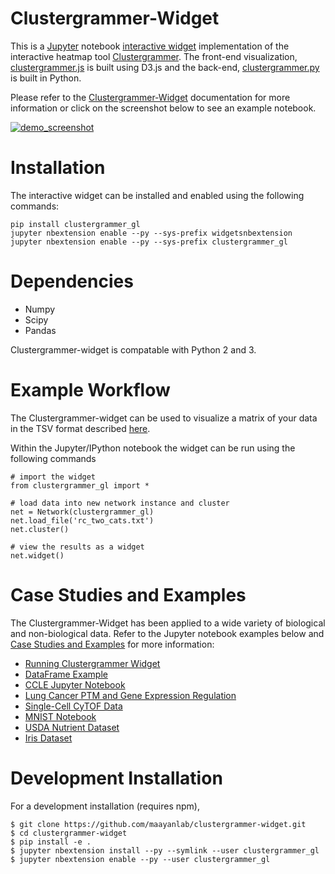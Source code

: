 Clustergrammer-Widget
===============================

This is a [Jupyter](http://jupyter.org/) notebook [interactive widget](https://github.com/ipython/ipywidgets) implementation of the interactive heatmap tool [Clustergrammer](https://github.com/MaayanLab/clustergrammer). The front-end visualization, [clustergrammer.js](https://github.com/MaayanLab/clustergrammer) is built using D3.js and the back-end, [clustergrammer.py](https://github.com/MaayanLab/clustergrammer-py) is built in Python.

Please refer to the [Clustergrammer-Widget](http://clustergrammer.readthedocs.io/clustergrammer_gl.html) documentation for more information or click on the screenshot below to see an example notebook.

[![demo_screenshot](img/jupyter_widget_nbviewer.png "demo_screenshot.png")](http://nbviewer.jupyter.org/github/MaayanLab/clustergrammer-widget/blob/master/Running_clustergrammer_gl.ipynb)

# Installation
The interactive widget can be installed and enabled using the following commands:

    pip install clustergrammer_gl
    jupyter nbextension enable --py --sys-prefix widgetsnbextension
    jupyter nbextension enable --py --sys-prefix clustergrammer_gl

# Dependencies
* Numpy
* Scipy
* Pandas

Clustergrammer-widget is compatable with Python 2 and 3.


# Example Workflow
The Clustergrammer-widget can be used to visualize a matrix of your data in the TSV format described [here](https://github.com/MaayanLab/clustergrammer/tree/working#input-matrix-format).

Within the Jupyter/IPython notebook the widget can be run using the following commands

```
# import the widget
from clustergrammer_gl import *

# load data into new network instance and cluster
net = Network(clustergrammer_gl)
net.load_file('rc_two_cats.txt')
net.cluster()

# view the results as a widget
net.widget()
```

# Case Studies and Examples
The Clustergrammer-Widget has been applied to a wide variety of biological and non-biological data. Refer to the Jupyter notebook examples below and [Case Studies and Examples](http://clustergrammer.readthedocs.io/case_studies.html) for more information:

- [Running Clustergrammer Widget](http://nbviewer.jupyter.org/github/MaayanLab/clustergrammer-widget/blob/master/Running_clustergrammer_gl.ipynb)
- [DataFrame Example](http://nbviewer.jupyter.org/github/MaayanLab/clustergrammer-widget/blob/master/DataFrame_Example.ipynb)
- [CCLE Jupyter Notebook](http://nbviewer.jupyter.org/github/MaayanLab/CCLE_Clustergrammer/blob/master/notebooks/Clustergrammer_CCLE_Notebook.ipynb)
- [Lung Cancer PTM and Gene Expression Regulation](http://nbviewer.jupyter.org/github/MaayanLab/CST_Lung_Cancer_Viz/blob/master/notebooks/CST_Data_Viz.ipynb)
- [Single-Cell CyTOF Data](http://nbviewer.jupyter.org/github/MaayanLab/Cytof_Plasma_PMA/blob/master/notebooks/Plasma_vs_PMA_Phosphorylation.ipynb)
- [MNIST Notebook](http://nbviewer.jupyter.org/github/MaayanLab/MNIST_heatmaps/blob/master/notebooks/MNIST_Notebook.ipynb#Visualize-Downsampled-Version-of-MNIST)
- [USDA Nutrient Dataset](http://nbviewer.jupyter.org/github/MaayanLab/USDA_Nutrients_Viz/blob/master/USDA_Nutrients.ipynb)
- [Iris Dataset](http://nbviewer.jupyter.org/github/MaayanLab/iris_clustergrammer_visualization/blob/master/Iris%20Dataset.ipynb)

# Development Installation
For a development installation (requires npm),

    $ git clone https://github.com/maayanlab/clustergrammer-widget.git
    $ cd clustergrammer-widget
    $ pip install -e .
    $ jupyter nbextension install --py --symlink --user clustergrammer_gl
    $ jupyter nbextension enable --py --user clustergrammer_gl
